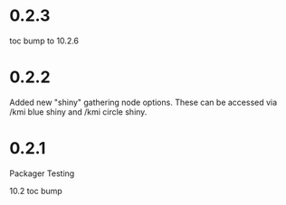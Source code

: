 # 0.2.3

toc bump to 10.2.6

# 0.2.2

Added new "shiny" gathering node options. These can be accessed via /kmi blue shiny and /kmi circle shiny.

# 0.2.1

Packager Testing

10.2 toc bump